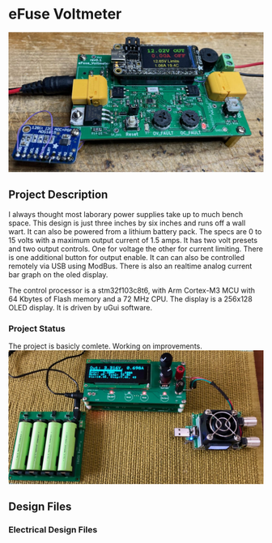 # eFuse Voltmeter
![Robot_Front](https://github.com/jerryok826/eFuse_voltmeter/blob/main/eFuse_Voltmeter_r3.jpeg)

## Project Description
I always thought most laborary power supplies take up to much bench space. This design is just three inches by six inches and runs off a wall wart. It can also be powered from a lithium battery pack. The specs are 0 to 15 volts with a maximum output current of 1.5 amps. It has two volt presets and two output controls. One for voltage the other for current limiting. There is one additional button for output enable. It can can also be controlled remotely via USB using ModBus. There is also an realtime analog current bar graph on the oled display.

The control processor is a stm32f103c8t6, with Arm Cortex-M3 MCU with 64 Kbytes of Flash memory and a 72 MHz CPU. The display is a 256x128 OLED display. It is driven by uGui software.
 
### Project Status
The project is basicly comlete. Working on improvements.
![Robot_Front](https://github.com/jerryok826/Lab-Power-Supply/blob/main/Pictures/lps_bat_lps_load.jpeg)

## Design Files
### Electrical Design Files
